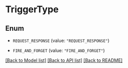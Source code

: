 # TriggerType

## Enum


* `REQUEST_RESPONSE` (value: `"REQUEST_RESPONSE"`)

* `FIRE_AND_FORGET` (value: `"FIRE_AND_FORGET"`)


[[Back to Model list]](../README.md#documentation-for-models) [[Back to API list]](../README.md#documentation-for-api-endpoints) [[Back to README]](../README.md)


